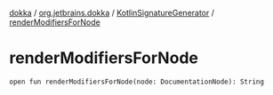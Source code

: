 [dokka](../../index.md) / [org.jetbrains.dokka](../index.md) / [KotlinSignatureGenerator](index.md) / [renderModifiersForNode](renderModifiersForNode.md)

# renderModifiersForNode

```
open fun renderModifiersForNode(node: DocumentationNode): String
```
